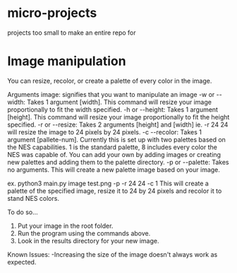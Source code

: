 # micro-projects
projects too small to make an entire repo for
 
# Image manipulation
You can resize, recolor, or create a palette of every color in the image.
 
Arguments
image: signifies that you want to manipulate an image
-w or --width: Takes 1 argument [width]. This command will resize your image proportionally to fit the width specified.
-h or --height: Takes 1 argument [height]. This command will resize your image proportionally to fit the height specified.
-r or --resize: Takes 2 arguments [height] and [width] ie. -r 24 24 will resize the image to 24 pixels by 24 pixels.
-c --recolor: Takes 1 argument [pallete-num]. Currently this is set up with two palettes based on the NES capabilities. 1 is the standard palette, 8 includes every color the NES was capable of. You can add your own by adding images or creating new palettes and adding them to the palette directory.
-p or --palette: Takes no arguments. This will create a new palette image based on your image.
 
ex. python3 main.py image test.png -p -r 24 24 -c 1
This will create a palette of the specified image, resize it to 24 by 24 pixels and recolor it to  stand NES colors.
 
To do so...
1. Put your image in the root folder.
2. Run the program using the commands above.
3. Look in the results directory for your new image.

Known Issues:
-Increasing the size of the image doesn't always work as expected.